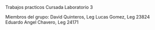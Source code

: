 Trabajos practicos Cursada Laboratorio 3

Miembros del grupo:
David Quinteros, Leg 
Lucas Gomez, Leg 23824
Eduardo Angel Chavero, Leg 24171
